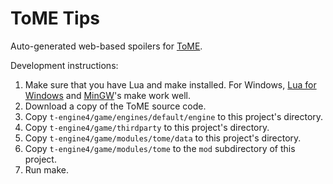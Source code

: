 ToME Tips
=========

Auto-generated web-based spoilers for [ToME](http://te4.org/).

Development instructions:

1. Make sure that you have Lua and make installed.  For Windows, [Lua for Windows](http://code.google.com/p/luaforwindows/) and [MinGW](http://www.mingw.org/)'s make work well.
2. Download a copy of the ToME source code.
3. Copy `t-engine4/game/engines/default/engine` to this project's directory.
4. Copy `t-engine4/game/thirdparty` to this project's directory.
5. Copy `t-engine4/game/modules/tome/data` to this project's directory.
6. Copy `t-engine4/game/modules/tome` to the `mod` subdirectory of this project.
7. Run make.
